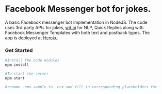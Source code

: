 # Facebook Messenger bot for jokes.
A basic Facebook messenger bot implementation in NodeJS. The code uses 3rd party APIs for jokes, [wit.ai](https://wit.ai/) for NLP, Quick Replies along with Facebook Messenger Templates with both text and postback types. The app is deployed at [Heroku](https://teabot-1.herokuapp.com/)
### Get Started

```bash
#Install the node modules
npm install

#To start the server
npm start

#rename .env-sample to .env and fill in corresponding placeholders for your app
```